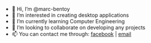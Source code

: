 - 👋 Hi, I’m @marc-bentoy
- 👀 I’m interested in creating desktop applications
- 🌱 I’m currently learning Computer Engineering
- 💞️ I’m looking to collaborate on developing any projects 
- 📫 You can contact me through:
      [facebook](https://www.facebook.com/strangevinz) | [email](marc.bentoy@gmail.com)

